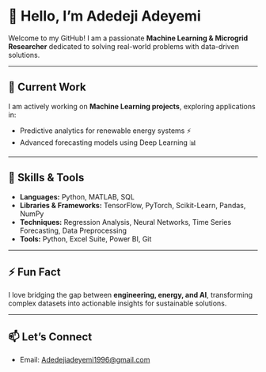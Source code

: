 # 👋 Hello, I’m Adedeji Adeyemi 

Welcome to my GitHub! I am a passionate **Machine Learning & Microgrid Researcher** dedicated to solving real-world problems with data-driven solutions.  

---

## 🔭 Current Work  
I am actively working on **Machine Learning projects**, exploring applications in:  
- Predictive analytics for renewable energy systems ⚡  
- Advanced forecasting models using Deep Learning 📊  

---

## 🌱 Skills & Tools  
- **Languages:** Python, MATLAB, SQL  
- **Libraries & Frameworks:** TensorFlow, PyTorch, Scikit-Learn, Pandas, NumPy  
- **Techniques:** Regression Analysis, Neural Networks, Time Series Forecasting, Data Preprocessing  
- **Tools:** Python, Excel Suite, Power BI, Git  

---

## ⚡ Fun Fact  
I love bridging the gap between **engineering, energy, and AI**, transforming complex datasets into actionable insights for sustainable solutions.  

---

## 📫 Let’s Connect  
- Email: Adedejiadeyemi1996@gmail.com  

